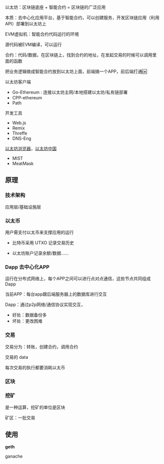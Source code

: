 以太坊：区块链底座 + 智能合约 = 区块链的广泛应用

本质：去中心化应用平台，基于智能合约，可以创建服务，开发区块链应用（利用API）部署到以太坊上

EVM虚拟机：智能合约代码运行的环境

源代码被EVM编译，可以运行

合约：代码/数据，在区块链上，找到合约的地址，在发起交易的时候可以调用里面的函数

把业务逻辑做成智能合约放到以太坊上面，前端搞一个APP，前后端打通🆗

以太坊客户端

- Go-Ethereum : 连接以太坊主网/本地搭建以太坊/私有链部署
- CPP-ethereum
- Path

开发工具

- Web.js
- Remix
- Threffe
- DNS-Eng

[以太坊浏览器](https://etherscan.io)，[以太坊中国](https://goto.etherscan.com)


- MIST
- MeatMask

## 原理

### 技术架构

应用层/基础设施层

### 以太币

用户需支付以太币来支撑应用的运行

- 比特币采用 UTXO 记录交易历史

- 以太坊账户记录余额/数据……


### Dapp 去中心化APP

运行在分布式网络上，每个APP之间可以进行点对点通信，这些节点共同组成Dapp

当前APP：每台app跟后端服务器上的数据库进行交互

Dapp：通过p2p网络/通信协议实现交互，

- 好处：数据备份多
- 坏处：更改困难

### 交易

交易分为：转账，创建合约，调用合约

交易的 data

每次交易的执行都要消耗以太币

### 区块

### 挖矿

是一种运算，挖矿的单位是区块

矿区：一批交易

## 使用

**geth**

ganache